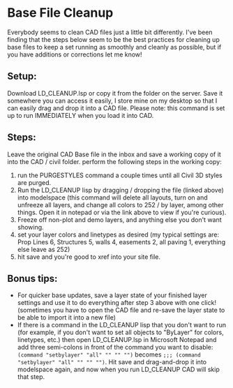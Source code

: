 # Base File Cleanup
Everybody seems to clean CAD files just a little bit differently. I've been finding that the steps below seem to be the best practices for cleaning up base files to keep a set running as smoothly and cleanly as possible, but if you have additions or corrections let me know!

## Setup:
Download LD_CLEANUP.lsp or copy it from the folder on the server. Save it somewhere you can access it easily, I store mine on my desktop so that I can easily drag and drop it into a CAD file. Please note: this command is set up to run IMMEDIATELY when you load it into CAD.

## Steps:
Leave the original CAD Base file in the inbox and save a working copy of it into the CAD / civil folder. perform the following steps in the working copy:
1. run the PURGESTYLES command a couple times until all Civil 3D styles are purged.
1. Run the LD_CLEANUP lisp by dragging / dropping the file (linked above) into modelspace (this command will delete all layouts, turn on and unfreeze all layers, and change all colors to 252 / by layer, among other things. Open it in notepad or via the link above to view if you're curious).
1. Freeze off non-plot and demo layers, and anything else you don't want showing.
1. set your layer colors and linetypes as desired (my typical settings are: Prop Lines 6, Structures 5, walls 4, easements 2, all paving 1, everything else leave as 252)
1. hit save and you're good to xref into your site file.

## Bonus tips:
* For quicker base updates, save a layer state of your finished layer settings and use it to do everything after step 3 above with one click! (sometimes you have to open the CAD file and re-save the layer state to be able to import it into a new file)
* If there is a command in the LD_CLEANUP lisp that you don't want to run (for example, if you don't want to set all objects to "ByLayer" for colors, linetypes, etc.) then open LD_CLEANUP.lsp in Microsoft Notepad and add three semi-colons in front of the command you want to disable: `(command "setbylayer" "all" "" "" "")` becomes `;;; (command "setbylayer" "all" "" "" "")`. Hit save and drag-and-drop it into modelspace again, and now when you run LD_CLEANUP CAD will skip that step.
